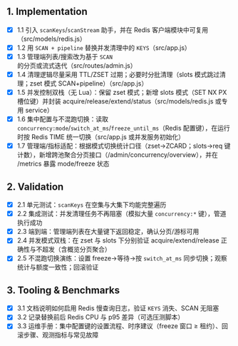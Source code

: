 ## 1. Implementation
- [x] 1.1 引入 `scanKeys`/`scanStream` 助手，并在 Redis 客户端模块中可复用（src/models/redis.js）
- [x] 1.2 用 `SCAN + pipeline` 替换并发清理中的 `KEYS`（src/app.js）
- [x] 1.3 管理端列表/搜索改为基于 `SCAN` 的分页或流式迭代（src/routes/admin.js）
- [x] 1.4 清理逻辑尽量采用 TTL/ZSET 过期；必要时分批清理（slots 模式跳过清理；zset 模式 SCAN+pipeline）（src/app.js）
- [x] 1.5 并发控制双栈（无 Lua）：保留 zset 模式；新增 slots 模式（SET NX PX 槽位键）并封装 acquire/release/extend/status（src/models/redis.js 或专用 service）
- [x] 1.6 集中配置与不混跑切换：读取 `concurrency:mode`/`switch_at_ms`/`freeze_until_ms`（Redis 配置键），在运行时按 Redis TIME 统一切换（src/app.js 或并发服务初始化）
- [x] 1.7 管理端/指标适配：根据模式切换统计口径（zset→ZCARD；slots→req 键计数），新增跨池聚合分页接口（/admin/concurrency/overview），并在 /metrics 暴露 mode/freeze 状态

## 2. Validation
 - [x] 2.1 单元测试：`scanKeys` 在空集与大集下均能完整遍历
 - [x] 2.2 集成测试：并发清理任务不再阻塞（模拟大量 `concurrency:*` 键），管道执行成功
 - [x] 2.3 端到端：管理端列表在大量键下返回稳定，确认分页/游标可用
 - [x] 2.4 并发模式双栈：在 zset 与 slots 下分别验证 acquire/extend/release 正确性与不超发（含概览分页聚合）
 - [x] 2.5 不混跑切换演练：设置 freeze→等待→按 `switch_at_ms` 同步切换；观察统计与额度一致性；回滚验证

## 3. Tooling & Benchmarks
 - [x] 3.1 文档说明如何启用 Redis 慢查询日志，验证 `KEYS` 消失、SCAN 无阻塞
 - [x] 3.2 记录替换前后 Redis CPU 与 p95 差异（可选压测脚本）
 - [x] 3.3 运维手册：集中配置键的设置流程、时序建议（freeze 窗口 ≥ 租约）、回滚步骤、观测指标与常见故障
